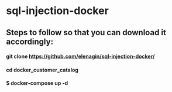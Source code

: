 # sql-injection-docker
## Steps to follow so that you can download it accordingly:

#### git clone https://github.com/elenagin/sql-injection-docker/
#### cd docker_customer_catalog
#### $ docker-compose up -d
